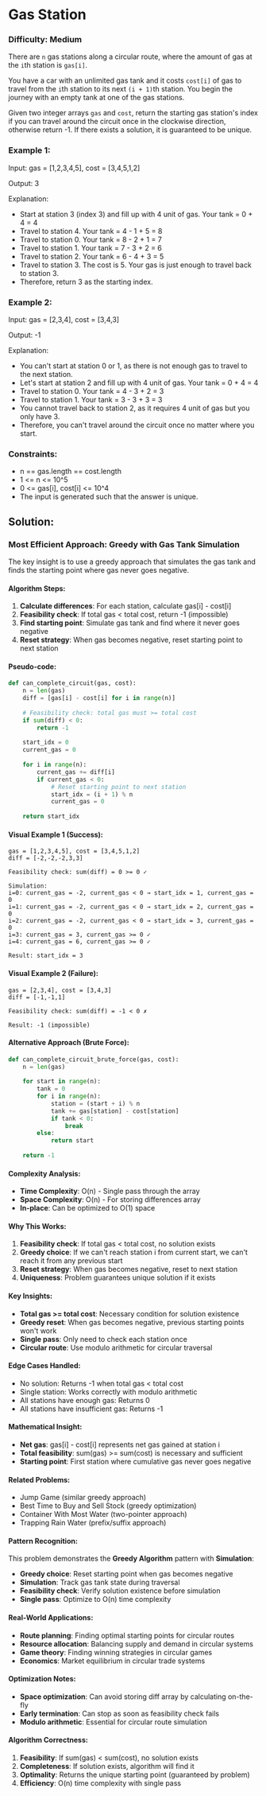 # Gas Station

### Difficulty: Medium

There are `n` gas stations along a circular route, where the amount of gas at the `i`th station is `gas[i]`.

You have a car with an unlimited gas tank and it costs `cost[i]` of gas to travel from the `i`th station to its next `(i + 1)`th station. You begin the journey with an empty tank at one of the gas stations.

Given two integer arrays `gas` and `cost`, return the starting gas station's index if you can travel around the circuit once in the clockwise direction, otherwise return -1. If there exists a solution, it is guaranteed to be unique.

### Example 1:

Input: gas = [1,2,3,4,5], cost = [3,4,5,1,2]

Output: 3

Explanation:
- Start at station 3 (index 3) and fill up with 4 unit of gas. Your tank = 0 + 4 = 4
- Travel to station 4. Your tank = 4 - 1 + 5 = 8
- Travel to station 0. Your tank = 8 - 2 + 1 = 7
- Travel to station 1. Your tank = 7 - 3 + 2 = 6
- Travel to station 2. Your tank = 6 - 4 + 3 = 5
- Travel to station 3. The cost is 5. Your gas is just enough to travel back to station 3.
- Therefore, return 3 as the starting index.

### Example 2:

Input: gas = [2,3,4], cost = [3,4,3]

Output: -1

Explanation:
- You can't start at station 0 or 1, as there is not enough gas to travel to the next station.
- Let's start at station 2 and fill up with 4 unit of gas. Your tank = 0 + 4 = 4
- Travel to station 0. Your tank = 4 - 3 + 2 = 3
- Travel to station 1. Your tank = 3 - 3 + 3 = 3
- You cannot travel back to station 2, as it requires 4 unit of gas but you only have 3.
- Therefore, you can't travel around the circuit once no matter where you start.

### Constraints:

- n == gas.length == cost.length
- 1 <= n <= 10^5
- 0 <= gas[i], cost[i] <= 10^4
- The input is generated such that the answer is unique.

## Solution:

### Most Efficient Approach: Greedy with Gas Tank Simulation

The key insight is to use a greedy approach that simulates the gas tank and finds the starting point where gas never goes negative.

#### Algorithm Steps:
1. **Calculate differences**: For each station, calculate gas[i] - cost[i]
2. **Feasibility check**: If total gas < total cost, return -1 (impossible)
3. **Find starting point**: Simulate gas tank and find where it never goes negative
4. **Reset strategy**: When gas becomes negative, reset starting point to next station

#### Pseudo-code:
```python
def can_complete_circuit(gas, cost):
    n = len(gas)
    diff = [gas[i] - cost[i] for i in range(n)]
    
    # Feasibility check: total gas must >= total cost
    if sum(diff) < 0:
        return -1
    
    start_idx = 0
    current_gas = 0
    
    for i in range(n):
        current_gas += diff[i]
        if current_gas < 0:
            # Reset starting point to next station
            start_idx = (i + 1) % n
            current_gas = 0
    
    return start_idx
```

#### Visual Example 1 (Success):
```
gas = [1,2,3,4,5], cost = [3,4,5,1,2]
diff = [-2,-2,-2,3,3]

Feasibility check: sum(diff) = 0 >= 0 ✓

Simulation:
i=0: current_gas = -2, current_gas < 0 → start_idx = 1, current_gas = 0
i=1: current_gas = -2, current_gas < 0 → start_idx = 2, current_gas = 0
i=2: current_gas = -2, current_gas < 0 → start_idx = 3, current_gas = 0
i=3: current_gas = 3, current_gas >= 0 ✓
i=4: current_gas = 6, current_gas >= 0 ✓

Result: start_idx = 3
```

#### Visual Example 2 (Failure):
```
gas = [2,3,4], cost = [3,4,3]
diff = [-1,-1,1]

Feasibility check: sum(diff) = -1 < 0 ✗

Result: -1 (impossible)
```

#### Alternative Approach (Brute Force):
```python
def can_complete_circuit_brute_force(gas, cost):
    n = len(gas)
    
    for start in range(n):
        tank = 0
        for i in range(n):
            station = (start + i) % n
            tank += gas[station] - cost[station]
            if tank < 0:
                break
        else:
            return start
    
    return -1
```

#### Complexity Analysis:
- **Time Complexity**: O(n) - Single pass through the array
- **Space Complexity**: O(n) - For storing differences array
- **In-place**: Can be optimized to O(1) space

#### Why This Works:
1. **Feasibility check**: If total gas < total cost, no solution exists
2. **Greedy choice**: If we can't reach station i from current start, we can't reach it from any previous start
3. **Reset strategy**: When gas becomes negative, reset to next station
4. **Uniqueness**: Problem guarantees unique solution if it exists

#### Key Insights:
- **Total gas >= total cost**: Necessary condition for solution existence
- **Greedy reset**: When gas becomes negative, previous starting points won't work
- **Single pass**: Only need to check each station once
- **Circular route**: Use modulo arithmetic for circular traversal

#### Edge Cases Handled:
- No solution: Returns -1 when total gas < total cost
- Single station: Works correctly with modulo arithmetic
- All stations have enough gas: Returns 0
- All stations have insufficient gas: Returns -1

#### Mathematical Insight:
- **Net gas**: gas[i] - cost[i] represents net gas gained at station i
- **Total feasibility**: sum(gas) >= sum(cost) is necessary and sufficient
- **Starting point**: First station where cumulative gas never goes negative

#### Related Problems:
- Jump Game (similar greedy approach)
- Best Time to Buy and Sell Stock (greedy optimization)
- Container With Most Water (two-pointer approach)
- Trapping Rain Water (prefix/suffix approach)

#### Pattern Recognition:
This problem demonstrates the **Greedy Algorithm** pattern with **Simulation**:
- **Greedy choice**: Reset starting point when gas becomes negative
- **Simulation**: Track gas tank state during traversal
- **Feasibility check**: Verify solution existence before simulation
- **Single pass**: Optimize to O(n) time complexity

#### Real-World Applications:
- **Route planning**: Finding optimal starting points for circular routes
- **Resource allocation**: Balancing supply and demand in circular systems
- **Game theory**: Finding winning strategies in circular games
- **Economics**: Market equilibrium in circular trade systems

#### Optimization Notes:
- **Space optimization**: Can avoid storing diff array by calculating on-the-fly
- **Early termination**: Can stop as soon as feasibility check fails
- **Modulo arithmetic**: Essential for circular route simulation

#### Algorithm Correctness:
1. **Feasibility**: If sum(gas) < sum(cost), no solution exists
2. **Completeness**: If solution exists, algorithm will find it
3. **Optimality**: Returns the unique starting point (guaranteed by problem)
4. **Efficiency**: O(n) time complexity with single pass
